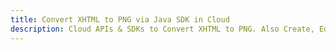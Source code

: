 ---title: Convert XHTML to PNG via Java SDK in Clouddescription: Cloud APIs & SDKs to Convert XHTML to PNG. Also Create, Edit & Render Microsoft Word & OpenOffice documents in the Cloud.---